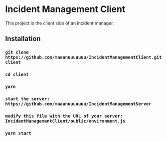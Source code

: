 # Incident Management Client

This project is the client side of an incident manager.

## Installation

### `git clone https://github.com/maaanuuuuuuu/IncidentManagementClient.git client`
### `cd client`
### `yarn`
### `start the server: https://github.com/maaanuuuuuuu/IncidentManagementServer`
### `modify this file with the URL of your server: IncidentManagementClient/public/environment.js `
### `yarn start`


